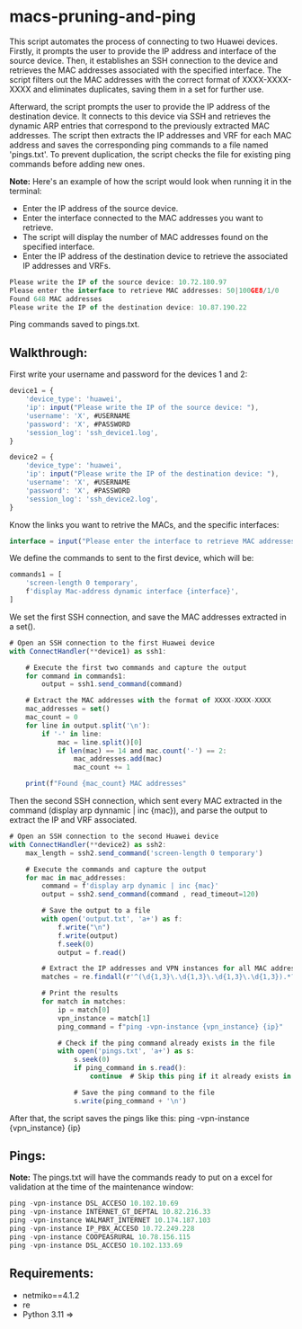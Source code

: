 # macs-pruning-and-ping

This script automates the process of connecting to two Huawei devices. Firstly, it prompts the user to provide the IP address and interface of the source device. Then, it establishes an SSH connection to the device and retrieves the MAC addresses associated with the specified interface. The script filters out the MAC addresses with the correct format of XXXX-XXXX-XXXX and eliminates duplicates, saving them in a set for further use.

Afterward, the script prompts the user to provide the IP address of the destination device. It connects to this device via SSH and retrieves the dynamic ARP entries that correspond to the previously extracted MAC addresses. The script then extracts the IP addresses and VRF for each MAC address and saves the corresponding ping commands to a file named 'pings.txt'. To prevent duplication, the script checks the file for existing ping commands before adding new ones.

**Note:** Here's an example of how the script would look when running it in the terminal:

* Enter the IP address of the source device.
* Enter the interface connected to the MAC addresses you want to retrieve.
* The script will display the number of MAC addresses found on the specified interface.
* Enter the IP address of the destination device to retrieve the associated IP addresses and VRFs.

```js
Please write the IP of the source device: 10.72.180.97
Please enter the interface to retrieve MAC addresses: 50|100GE8/1/0
Found 648 MAC addresses
Please write the IP of the destination device: 10.87.190.22
```
Ping commands saved to pings.txt.

## Walkthrough:

First write your username and password for the devices 1 and 2:
```js
device1 = {
    'device_type': 'huawei',
    'ip': input("Please write the IP of the source device: "),
    'username': 'X', #USERNAME
    'password': 'X', #PASSWORD
    'session_log': 'ssh_device1.log',
}
```
```js
device2 = {
    'device_type': 'huawei',
    'ip': input("Please write the IP of the destination device: "),
    'username': 'X', #USERNAME
    'password': 'X', #PASSWORD
    'session_log': 'ssh_device2.log',
}
```
Know the links you want to retrive the MACs, and the specific interfaces:
```js
interface = input("Please enter the interface to retrieve MAC addresses for (or leave empty to retrieve for all interfaces): ")
```

We define the commands to sent to the first device, which will be:
```js
commands1 = [
    'screen-length 0 temporary',
    f'display Mac-address dynamic interface {interface}',
]
```
We set the first SSH connection, and save the MAC addresses extracted in a set().
```js
# Open an SSH connection to the first Huawei device
with ConnectHandler(**device1) as ssh1:

    # Execute the first two commands and capture the output
    for command in commands1:
        output = ssh1.send_command(command)

    # Extract the MAC addresses with the format of XXXX-XXXX-XXXX
    mac_addresses = set()
    mac_count = 0
    for line in output.split('\n'):
        if '-' in line:
            mac = line.split()[0]
            if len(mac) == 14 and mac.count('-') == 2:
                mac_addresses.add(mac)
                mac_count += 1

    print(f"Found {mac_count} MAC addresses"
```
Then the second SSH connection, which sent every MAC extracted in the command (display arp dynnamic | inc {mac}), and parse the output to extract the IP and VRF associated.
```js
# Open an SSH connection to the second Huawei device
with ConnectHandler(**device2) as ssh2:
    max_length = ssh2.send_command('screen-length 0 temporary')

    # Execute the commands and capture the output
    for mac in mac_addresses:
        command = f'display arp dynamic | inc {mac}'
        output = ssh2.send_command(command , read_timeout=120)

        # Save the output to a file
        with open('output.txt', 'a+') as f:
            f.write("\n")
            f.write(output)
            f.seek(0)
            output = f.read()

        # Extract the IP addresses and VPN instances for all MAC addresses
        matches = re.findall(r'^(\d{1,3}\.\d{1,3}\.\d{1,3}\.\d{1,3}).*?\s+(\S+)\s*$', output, flags=re.MULTILINE)

        # Print the results
        for match in matches:
            ip = match[0]
            vpn_instance = match[1]
            ping_command = f"ping -vpn-instance {vpn_instance} {ip}"

            # Check if the ping command already exists in the file
            with open('pings.txt', 'a+') as s:
                s.seek(0)
                if ping_command in s.read():
                    continue  # Skip this ping if it already exists in the file

                # Save the ping command to the file
                s.write(ping_command + '\n')
```

After that, the script saves the pings like this: ping -vpn-instance {vpn_instance} {ip}

## Pings:

**Note:** The pings.txt will have the commands ready to put on a excel for validation at the time of the maintenance window:
```js
ping -vpn-instance DSL_ACCESO 10.102.10.69
ping -vpn-instance INTERNET_GT_DEPTAL 10.82.216.33
ping -vpn-instance WALMART_INTERNET 10.174.187.103
ping -vpn-instance IP_PBX_ACCESO 10.72.249.228
ping -vpn-instance COOPEASRURAL 10.78.156.115
ping -vpn-instance DSL_ACCESO 10.102.133.69
```

## Requirements:

* netmiko==4.1.2
* re
* Python 3.11 =>
